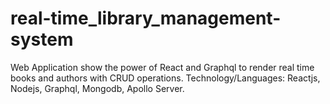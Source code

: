 # real-time_library_management-system
Web Application show the power of React and Graphql to render real time books and authors with CRUD operations. Technology/Languages: Reactjs, Nodejs, Graphql, Mongodb, Apollo Server.
